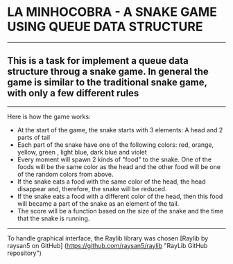 # LA MINHOCOBRA - A SNAKE GAME USING QUEUE DATA STRUCTURE
---
## This is a task for implement a queue data structure throug a snake game. In general the game is similar to the traditional snake game, with only a few different rules
---
Here is how the game works:
- At the start of the game, the snake starts with 3 elements: A head and 2 parts of tail
- Each part of the snake have one of the following colors: red, orange, yellow, green , light blue, dark blue and violet
- Every moment will spawn 2 kinds of "food" to the snake. One of the foods will be the same color as the head and the other food will be one of the random colors from above.
- If the snake eats a food with the same color of the head, the head disappear and, therefore, the snake will be reduced.
- If the snake eats a food with a different color of the head, then this food will became a part of the snake as an element of the tail.
- The score will be a function based on the size of the snake and the time that the snake is running.
---
To handle graphical interface, the Raylib library was chosen
[Raylib by raysan5 on GitHub] (https://github.com/raysan5/raylib "RayLib GitHub repository")
